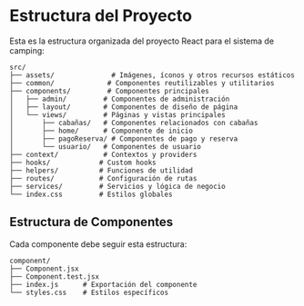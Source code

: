 # Estructura del Proyecto

Esta es la estructura organizada del proyecto React para el sistema de camping:

```
src/
├── assets/              # Imágenes, íconos y otros recursos estáticos
├── common/             # Componentes reutilizables y utilitarios
├── components/         # Componentes principales
│   ├── admin/         # Componentes de administración
│   ├── layout/        # Componentes de diseño de página
│   └── views/         # Páginas y vistas principales
│       ├── cabañas/   # Componentes relacionados con cabañas
│       ├── home/      # Componente de inicio
│       ├── pagoReserva/ # Componentes de pago y reserva
│       └── usuario/   # Componentes de usuario
├── context/           # Contextos y providers
├── hooks/            # Custom hooks
├── helpers/          # Funciones de utilidad
├── routes/           # Configuración de rutas
├── services/         # Servicios y lógica de negocio
└── index.css         # Estilos globales
```

## Estructura de Componentes

Cada componente debe seguir esta estructura:

```
component/
├── Component.jsx
├── Component.test.jsx
├── index.js      # Exportación del componente
└── styles.css    # Estilos específicos
```
